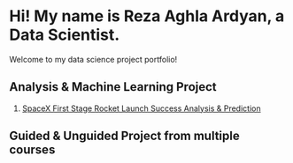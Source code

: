 # Hi! My name is Reza Aghla Ardyan, a Data Scientist.
Welcome to my data science project portfolio!
## Analysis & Machine Learning Project

1. [SpaceX First Stage Rocket Launch Success Analysis & Prediction](https://github.com/rzaghla/data_science_portfolio/blob/main/SpaceX%20Falcon%209%20Success%20Prediction.ipynb)


## Guided & Unguided Project from multiple courses
